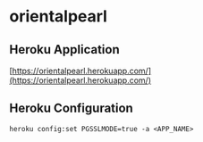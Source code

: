 # orientalpearl

## Heroku Application
[https://orientalpearl.herokuapp.com/](https://orientalpearl.herokuapp.com/)

## Heroku Configuration
```
heroku config:set PGSSLMODE=true -a <APP_NAME>
```
